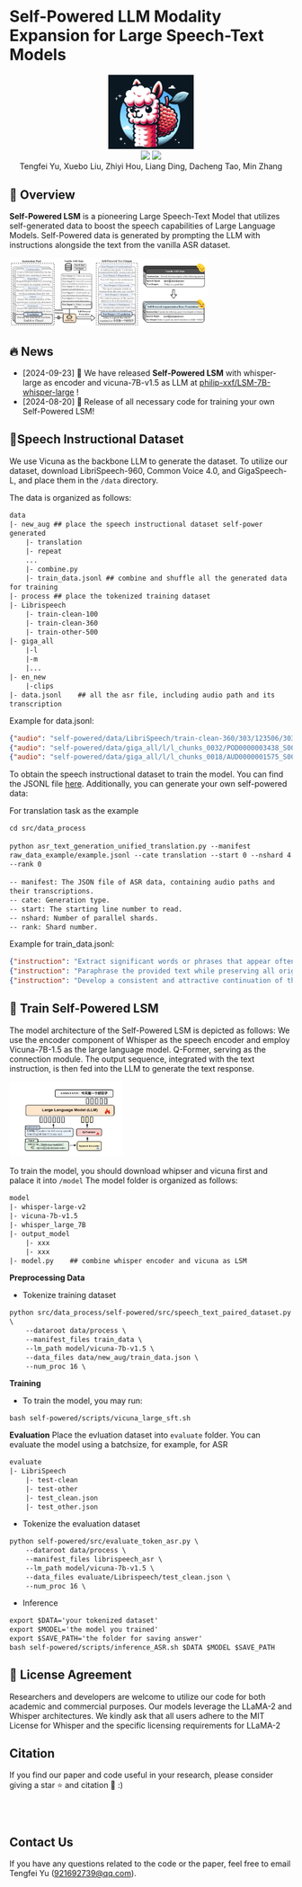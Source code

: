 
# Self-Powered LLM Modality Expansion for Large Speech-Text Models

<div align="center">
  <img src="fig/logo.png" width="30%">
</div>


<div align="center">
<a href='https://github.com/ytf-philp/Self-powered-LSM'><img src='https://img.shields.io/badge/Project-Page-Green'></a>  <a href=''><img src='https://img.shields.io/badge/Paper-Arxiv-red'> </a> 
</div>

<div align="center">
Tengfei Yu, Xuebo Liu, Zhiyi Hou, Liang Ding, Dacheng Tao, Min Zhang
</div>

## 👀 Overview

**Self-Powered LSM** is a pioneering Large Speech-Text Model that utilizes self-generated data to boost the speech capabilities of Large Language Models. Self-Powered data is generated by prompting the LLM with instructions alongside the text from the vanilla ASR dataset. 

<div align="left">
  <img src="fig/image.png" width="70%">
</div>


## 🔥 News
- [2024-09-23] 🎁 We have released **Self-Powered LSM** with whisper-large as encoder and vicuna-7B-v1.5 as LLM at [philip-xxf/LSM-7B-whisper-large](https://www.modelscope.cn/models/xxf123/LSM-7B-whisper-large) !
- [2024-08-20] 🤖 Release of all necessary code for training your own Self-Powered LSM!



## 🌈Speech Instructional Dataset

We use Vicuna as the backbone LLM to generate the dataset. To utilize our dataset, download LibriSpeech-960, Common Voice 4.0, and GigaSpeech-L, and place them in the `/data` directory.


The data is organized as follows:
```
data
|- new_aug ## place the speech instructional dataset self-power generated
    |- translation
    |- repeat
    ...
    |- combine.py
    |- train_data.jsonl ## combine and shuffle all the generated data for training
|- process ## place the tokenized training dataset
|- Librispeech
    |- train-clean-100
    |- train-clean-360
    |- train-other-500
|- giga_all
    |-l
    |-m
    |...
|- en_new
    |-clips
|- data.jsonl    ## all the asr file, including audio path and its transcription
```

Example for data.jsonl:

```json
{"audio": "self-powered/data/LibriSpeech/train-clean-360/303/123506/303-123506-0041.flac", "text": "Her skin was of a light reddish copper color against which the crimson glow of her cheeks and the ruby of her beautifully molded lips shone with a strangely enhancing effect. She was as destitute of clothes as the green Martians who accompanied her."}
{"audio": "self-powered/data/giga_all/l/l_chunks_0032/POD0000003438_S0000130.wav", "text": "Why would you ask me that? Of course I want that."}
{"audio": "self-powered/data/giga_all/l/l_chunks_0018/AUD0000001575_S0002840.wav", "text": "But whose language is similar to the languages of America?"}
```

To obtain the speech instructional dataset to train the model. You can find the JSONL file [here](https://drive.google.com/file/d/1vrq9hA5dSLEv-_6Qm9kzHdbrxGjIXlng/view).
Additionally, you can generate your own self-powered data:

For translation task as the example
 ```
cd src/data_process

python asr_text_generation_unified_translation.py --manifest raw_data_example/example.jsonl --cate translation --start 0 --nshard 4 --rank 0

-- manifest: The JSON file of ASR data, containing audio paths and their transcriptions.
-- cate: Generation type.
-- start: The starting line number to read.
-- nshard: Number of parallel shards.
-- rank: Shard number.
 ```


Example for train_data.jsonl:
```json
{"instruction": "Extract significant words or phrases that appear often in the text, exclude basic stopwords, to uncover the main subjects", "audio": "self-powered/data/LibriSpeech/train-clean-100/1963/142776/1963-142776-0017.flac", "text": "Heat, soup, serve, time."}
{"instruction": "Paraphrase the provided text while preserving all original facts and nuances", "audio": "self-powered/data/LibriSpeech/train-other-500/7147/80028/7147-80028-0085.flac", "text": "Adelaide Houghton would be aware of the situation and would certainly congratulate him. It is important to note that there could never be a marriage between them, as it would be out of the question."}
{"instruction": "Develop a consistent and attractive continuation of the English text, keeping it under 50 words", "audio": "self-powered/data/LibriSpeech/train-other-500/8414/284675/8414-284675-0029.flac", "text": "\"Yes, that's right,\" Benny replied. \"A long time ago, Henry rolled his brother over on the pine needles, and Violet forgot to ring the bell. We had to hold them with leaves.\""}

```
## 🌟 Train Self-Powered LSM

The model architecture of the Self-Powered LSM is depicted as follows: We use the encoder component of Whisper as the speech encoder and employ Vicuna-7B-1.5 as the large language model. 
Q-Former, serving as the connection module. The output sequence, integrated with the text instruction, is then fed into the LLM to generate the text response.

<div align=left><img src="fig/main.png" height="45%" width="40%"/></div>

To train the model, you should download whipser and vicuna first and palace it into `/model`
The model folder is organized as follows:
```
model
|- whisper-large-v2
|- vicuna-7b-v1.5
|- whisper_large_7B
|- output_model
    |- xxx
    |- xxx
|- model.py    ## combine whisper encoder and vicuna as LSM
```

**Preprocessing Data**

* Tokenize training dataset 
```
python src/data_process/self-powered/src/speech_text_paired_dataset.py \
    --dataroot data/process \
    --manifest_files train_data \
    --lm_path model/vicuna-7b-v1.5 \
    --data_files data/new_aug/train_data.json \
    --num_proc 16 \
```

**Training**
* To train the model, you may run:
```
bash self-powered/scripts/vicuna_large_sft.sh
```

**Evaluation**
Place the evluation dataset into `evaluate` folder. You can evaluate the model using a batchsize, for example, for ASR
```
evaluate
|- LibriSpeech
    |- test-clean
    |- test-other
    |- test_clean.json
    |- test_other.json
```

* Tokenize the evaluation dataset
```
python self-powered/src/evaluate_token_asr.py \
    --dataroot data/process \
    --manifest_files librispeech_asr \
    --lm_path model/vicuna-7b-v1.5 \
    --data_files evaluate/Librispeech/test_clean.json \
    --num_proc 16 \
``` 
* Inference
```
export $DATA='your tokenized dataset'
export $MODEL='the model you trained'
export $SAVE_PATH='the folder for saving answer'
bash self-powered/scripts/inference_ASR.sh $DATA $MODEL $SAVE_PATH
``` 


## 🚀 License Agreement

Researchers and developers are welcome to utilize our code for both academic and commercial purposes. Our models leverage the LLaMA-2 and Whisper architectures. We kindly ask that all users adhere to the MIT License for Whisper and the specific licensing requirements for LLaMA-2
<br>

## Citation

If you find our paper and code useful in your research, please consider giving a star :star: and citation :pencil: :)

```BibTeX
```
<br>

## Contact Us

If you have any questions related to the code or the paper, feel free to email Tengfei Yu (921692739@qq.com).
